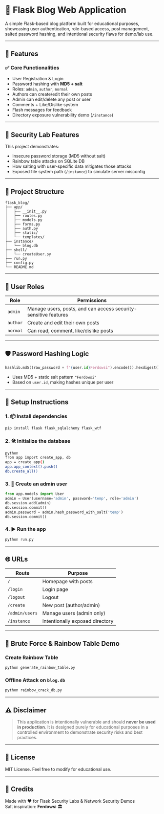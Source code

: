 # 📝 Flask Blog Web Application

A simple Flask-based blog platform built for educational purposes, showcasing user authentication, role-based access, post management, salted password hashing, and intentional security flaws for demo/lab use.

---

## 🚀 Features

### ✅ Core Functionalities
- User Registration & Login
- Password hashing with **MD5 + salt**
- Roles: `admin`, `author`, `normal`
- Authors can create/edit their own posts
- Admin can edit/delete any post or user
- Comments + Like/Dislike system
- Flash messages for feedback
- Directory exposure vulnerability demo (`/instance`)

---

## 🔐 Security Lab Features

This project demonstrates:
- Insecure password storage (MD5 without salt)
- Rainbow table attacks on SQLite DB
- How salting with user-specific data mitigates those attacks
- Exposed file system path (`/instance`) to simulate server misconfig

---

## 📁 Project Structure

```
flask_blog/
├── app/
│   ├── __init__.py
│   ├── routes.py
│   ├── models.py
│   ├── forms.py
│   ├── auth.py
│   ├── static/
│   └── templates/
├── instance/
│   └── blog.db
├── shell/
│   └── createUser.py
├── run.py
├── config.py
└── README.md
```

---

## 🧪 User Roles

| Role    | Permissions |
|---------|-------------|
| `admin` | Manage users, posts, and can access security-sensitive features |
| `author` | Create and edit their own posts |
| `normal` | Can read, comment, like/dislike posts |

---

## 🛡 Password Hashing Logic

```python
hashlib.md5((raw_password + f"{user.id}Ferdowsi").encode()).hexdigest()
```

- Uses MD5 + static salt pattern `"Ferdowsi"`
- Based on `user.id`, making hashes unique per user

---

## 🧰 Setup Instructions

### 1. 📦 Install dependencies
```bash
pip install flask flask_sqlalchemy flask_wtf
```

### 2. 🛠 Initialize the database
```bash
python
from app import create_app, db
app = create_app()
app.app_context().push()
db.create_all()
```

### 3. 👤 Create an admin user
```python
from app.models import User
admin = User(username='admin', password='temp', role='admin')
db.session.add(admin)
db.session.commit()
admin.password = admin.hash_password_with_salt('temp')
db.session.commit()
```

### 4. ▶️ Run the app
```bash
python run.py
```

---

## 🌐 URLs

| Route | Purpose |
|-------|---------|
| `/` | Homepage with posts |
| `/login` | Login page |
| `/logout` | Logout |
| `/create` | New post (author/admin) |
| `/admin/users` | Manage users (admin only) |
| `/instance` | Intentionally exposed directory |

---

## 🧪 Brute Force & Rainbow Table Demo

### Create Rainbow Table
```bash
python generate_rainbow_table.py
```

### Offline Attack on `blog.db`
```bash
python rainbow_crack_db.py
```

---

## ⚠️ Disclaimer

> This application is intentionally vulnerable and should **never be used in production**. It is designed purely for educational purposes in a controlled environment to demonstrate security risks and best practices.

---

## 📄 License

MIT License. Feel free to modify for educational use.

---

## 🙌 Credits

Made with ❤️ for Flask Security Labs & Network Security Demos  
Salt inspiration: **Ferdowsi** 🏛️

